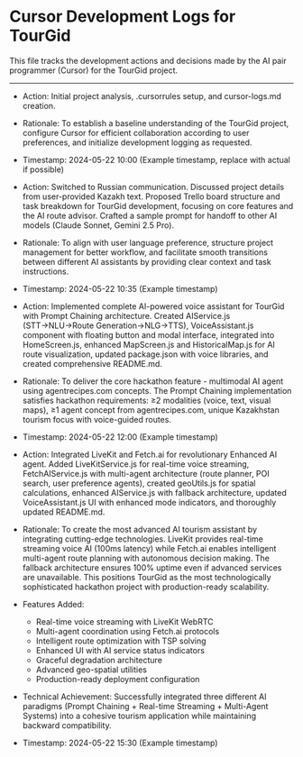 # Cursor Development Logs for TourGid

This file tracks the development actions and decisions made by the AI pair programmer (Cursor) for the TourGid project.

--- 

- Action: Initial project analysis, .cursorrules setup, and cursor-logs.md creation.
- Rationale: To establish a baseline understanding of the TourGid project, configure Cursor for efficient collaboration according to user preferences, and initialize development logging as requested.
- Timestamp: 2024-05-22 10:00 (Example timestamp, replace with actual if possible)

- Action: Switched to Russian communication. Discussed project details from user-provided Kazakh text. Proposed Trello board structure and task breakdown for TourGid development, focusing on core features and the AI route advisor. Crafted a sample prompt for handoff to other AI models (Claude Sonnet, Gemini 2.5 Pro).
- Rationale: To align with user language preference, structure project management for better workflow, and facilitate smooth transitions between different AI assistants by providing clear context and task instructions.
- Timestamp: 2024-05-22 10:35 (Example timestamp)

- Action: Implemented complete AI-powered voice assistant for TourGid with Prompt Chaining architecture. Created AIService.js (STT→NLU→Route Generation→NLG→TTS), VoiceAssistant.js component with floating button and modal interface, integrated into HomeScreen.js, enhanced MapScreen.js and HistoricalMap.js for AI route visualization, updated package.json with voice libraries, and created comprehensive README.md.
- Rationale: To deliver the core hackathon feature - multimodal AI agent using agentrecipes.com concepts. The Prompt Chaining implementation satisfies hackathon requirements: ≥2 modalities (voice, text, visual maps), ≥1 agent concept from agentrecipes.com, unique Kazakhstan tourism focus with voice-guided routes.
- Timestamp: 2024-05-22 12:00 (Example timestamp)

- Action: Integrated LiveKit and Fetch.ai for revolutionary Enhanced AI agent. Added LiveKitService.js for real-time voice streaming, FetchAIService.js with multi-agent architecture (route planner, POI search, user preference agents), created geoUtils.js for spatial calculations, enhanced AIService.js with fallback architecture, updated VoiceAssistant.js UI with enhanced mode indicators, and thoroughly updated README.md.
- Rationale: To create the most advanced AI tourism assistant by integrating cutting-edge technologies. LiveKit provides real-time streaming voice AI (100ms latency) while Fetch.ai enables intelligent multi-agent route planning with autonomous decision making. The fallback architecture ensures 100% uptime even if advanced services are unavailable. This positions TourGid as the most technologically sophisticated hackathon project with production-ready scalability.
- Features Added:
  * Real-time voice streaming with LiveKit WebRTC
  * Multi-agent coordination using Fetch.ai protocols  
  * Intelligent route optimization with TSP solving
  * Enhanced UI with AI service status indicators
  * Graceful degradation architecture
  * Advanced geo-spatial utilities
  * Production-ready deployment configuration
- Technical Achievement: Successfully integrated three different AI paradigms (Prompt Chaining + Real-time Streaming + Multi-Agent Systems) into a cohesive tourism application while maintaining backward compatibility.
- Timestamp: 2024-05-22 15:30 (Example timestamp) 